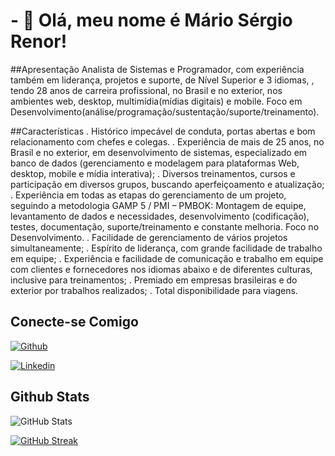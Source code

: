 # - 👋 Olá, meu nome é Mário Sérgio Renor!

##Apresentação
Analista de Sistemas e Programador, com experiência também em liderança, projetos e suporte, de Nível Superior e 3 idiomas, , tendo 28 anos de carreira profissional, no Brasil e no exterior, nos ambientes web, desktop, multimídia(mídias digitais) e mobile. Foco em Desenvolvimento(análise/programação/sustentação/suporte/treinamento).

##Características
. Histórico impecável de conduta, portas abertas e bom relacionamento com chefes e colegas.
. Experiência de mais de 25 anos, no Brasil e no exterior, em desenvolvimento de sistemas, especializado em banco de dados (gerenciamento e modelagem para plataformas Web, desktop, mobile e mídia interativa); 
. Diversos treinamentos, cursos e participação em diversos grupos, buscando aperfeiçoamento e atualização;
. Experiência em todas as etapas do gerenciamento de um projeto, seguindo a metodologia GAMP 5 / PMI – PMBOK: Montagem de equipe, levantamento de dados e necessidades, desenvolvimento (codificação), testes, documentação, suporte/treinamento e constante melhoria. Foco no Desenvolvimento.
. Facilidade de gerenciamento de vários projetos simultaneamente;
. Espírito de liderança, com grande facilidade de trabalho em equipe;
. Experiência e facilidade de comunicação e trabalho em equipe com clientes e fornecedores nos idiomas abaixo e de diferentes culturas, inclusive para treinamentos;
. Premiado em empresas brasileiras e do exterior por trabalhos realizados;
. Total disponibilidade para viagens.


## Conecte-se Comigo
[![Github](https://img.shields.io/badge/Github-000?style=for-the-badge&logo=Github&logoColor=0E76A8)](https://github.com/renor2000/) 

[![Linkedin](https://img.shields.io/badge/Linkedin-000?style=for-the-badge&logo=Linkedin&logoColor=0E76A8)](https://www.linkedin.com/in/mariorenor/) 

## Github Stats
![GitHub Stats](https://github-readme-stats.vercel.app/api?username=renor2000&theme=transparent&bg_color=000&border_color=#4747d1&show_icons=true&icon_color=#4747d1&title_color=fff&text_color=FFF&hide_title=true)

[![GitHub Streak](https://streak-stats.demolab.com/?user=renor2000&theme=bear&background=000&border=#4747d1&dates=FFF)](https://github.com/1rods)